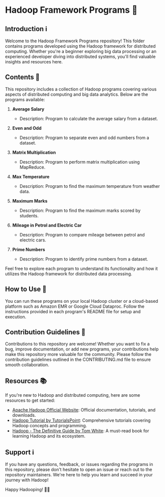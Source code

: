 # Hadoop Framework Programs 🐘

## Introduction ℹ️

Welcome to the Hadoop Framework Programs repository! This folder contains programs developed using the Hadoop framework for distributed computing. Whether you're a beginner exploring big data processing or an experienced developer diving into distributed systems, you'll find valuable insights and resources here.

## Contents 📁

This repository includes a collection of Hadoop programs covering various aspects of distributed computing and big data analytics. Below are the programs available:

1. **Average Salary**
   - Description: Program to calculate the average salary from a dataset.
   
2. **Even and Odd**
   - Description: Program to separate even and odd numbers from a dataset.
   
3. **Matrix Multiplication**
   - Description: Program to perform matrix multiplication using MapReduce.
   
4. **Max Temperature**
   - Description: Program to find the maximum temperature from weather data.
   
5. **Maximum Marks**
   - Description: Program to find the maximum marks scored by students.
   
6. **Mileage in Petrol and Electric Car**
   - Description: Program to compare mileage between petrol and electric cars.
   
7. **Prime Numbers**
   - Description: Program to identify prime numbers from a dataset.


Feel free to explore each program to understand its functionality and how it utilizes the Hadoop framework for distributed data processing.

## How to Use 🚀

You can run these programs on your local Hadoop cluster or a cloud-based platform such as Amazon EMR or Google Cloud Dataproc. Follow the instructions provided in each program's README file for setup and execution.

## Contribution Guidelines 🤝

Contributions to this repository are welcome! Whether you want to fix a bug, improve documentation, or add new programs, your contributions help make this repository more valuable for the community. Please follow the contribution guidelines outlined in the CONTRIBUTING.md file to ensure smooth collaboration.

## Resources 📚

If you're new to Hadoop and distributed computing, here are some resources to get started:

- [Apache Hadoop Official Website](https://hadoop.apache.org/): Official documentation, tutorials, and downloads.
- [Hadoop Tutorial by TutorialsPoint](https://www.tutorialspoint.com/hadoop/index.htm): Comprehensive tutorials covering Hadoop concepts and programming.
- [Hadoop - The Definitive Guide by Tom White](https://www.oreilly.com/library/view/hadoop-the-definitive/9781491901687/): A must-read book for learning Hadoop and its ecosystem.

## Support ℹ️

If you have any questions, feedback, or issues regarding the programs in this repository, please don't hesitate to open an issue or reach out to the repository maintainers. We're here to help you learn and succeed in your journey with Hadoop!

Happy Hadooping! 🐘✨
